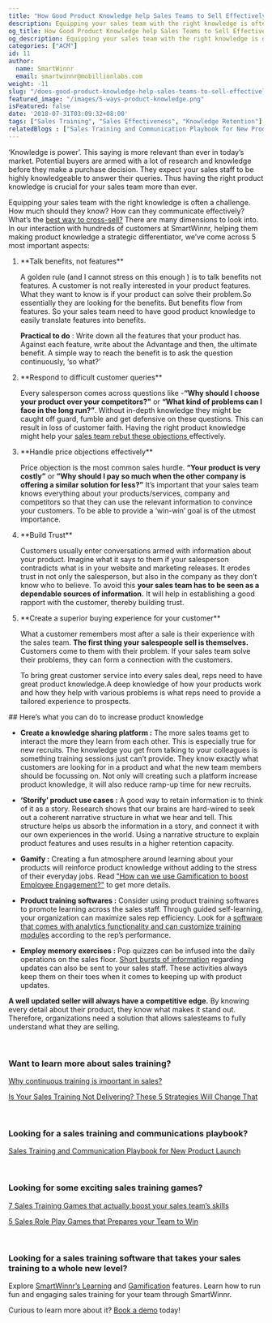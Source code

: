 ```yaml
---
title: "How Good Product Knowledge help Sales Teams to Sell Effectively"
description: Equipping your sales team with the right knowledge is often a challenge. How much should they know? How can they communicate effectively? What’s the best way to cross-sell?
og_title: How Good Product Knowledge help Sales Teams to Sell Effectively
og_description: Equipping your sales team with the right knowledge is often a challenge. How much should they know? How can they communicate effectively? What’s the best way to cross-sell?
categories: ["ACM"]
id: 11
author:
  name: SmartWinnr
  email: smartwinnr@mobillionlabs.com
weight: -11
slug: "/does-good-product-knowledge-help-sales-teams-to-sell-effectively"
featured_image: "/images/5-ways-product-knowledge.png"
isFeatured: false
date: '2018-07-31T03:09:32+08:00'
tags: ["Sales Training", "Sales Effectiveness", "Knowledge Retention"]
relatedBlogs : ["Sales Training and Communication Playbook for New Product Launch", "Why continuous training is important in sales?", "Is Your Sales Training Not Delivering? These 5 Strategies Will Change That", "Scenarios where Video Coaching is used commonly"]
---
```



‘Knowledge is power’. This saying is more relevant than ever in today’s market. Potential buyers are armed with a lot of research and knowledge before they make a purchase decision. They  expect your sales staff  to be highly knowledgeable to answer their queries.  Thus having the right product knowledge is crucial for your sales team more than ever.

Equipping your sales team with the right knowledge is often a challenge. How much should they know? How can they communicate effectively? What’s the <a href="https://smartwinnr.com/post/tips-to-drive-cross-selling/"  target="_blank">best way to cross-sell?</a> There are many dimensions to look into. In our interaction with hundreds of customers at SmartWinnr, helping them making product knowledge a strategic differentiator, we’ve come across 5 most important aspects:

<ol>
  <li class="ml-padding-top5"> **Talk benefits, not features**</li>

  A golden rule (and I cannot stress on this enough ) is to talk benefits not features. A customer is not really interested in your product features. What they want to know is if your product can solve their problem.So essentially they are looking for the benefits. But benefits flow from features. So your sales team need to have good product knowledge to easily translate features into benefits.

  <span class="underline">**Practical to do**</span> : Write down all the features that your product has. Against each feature, write about the Advantage and then, the ultimate benefit. A simple way to reach the benefit is to ask the question continuously, ‘so what?’


  <li class="ml-padding-top5"> **Respond to difficult customer queries**</li>

  Every salesperson  comes across  questions like -**“Why should I choose your product over your competitors?"** or **“What kind of problems can I face in the long run?”**.
  Without in-depth knowledge they might be caught off guard, fumble and get defensive on these questions. This can result in loss of customer faith. Having the right product knowledge might help your <a href="https://www.smartwinnr.com/post/10-effective-techniques-to-overcome-sales-objections/"  target="_blank">sales team rebut these objections </a>effectively.

  <li class="ml-padding-top5"> **Handle price objections effectively**</li>

  Price objection is the most common sales hurdle. **“Your product is very costly”** or **”Why should I pay so much when the other company is offering a similar solution for less?”**
  It’s important that your sales team knows everything about your products/services, company and competitors so that they can use the relevant information to convince your customers. To be able to provide a ‘win-win’ goal is of the utmost importance.

  <li class="ml-padding-top5"> **Build Trust**</li>

  Customers usually  enter conversations armed with information about your product. Imagine what it says to them if your salesperson contradicts  what is in your website and marketing releases. It erodes trust in not only the salesperson, but also in the company as they don’t know who to believe.
  To avoid this **your sales team has to be seen as a dependable sources of information.** It will help in establishing a good rapport with the customer, thereby building trust.

  <li class="ml-padding-top5"> **Create a superior buying experience for your customer**</li>

  What a customer remembers most after a sale is their experience with the sales team. **The first thing your salespeople sell is themselves.** Customers come to them with their problem. If your sales team solve their problems, they can form a connection with the customers.

  To bring great customer service into every sales deal, reps need to have great product knowledge.A deep knowledge of how your products work and how they help with various problems is what reps need to provide a tailored experience to prospects.
</ol>
## Here’s what you can do to increase product knowledge

* **Create a knowledge sharing platform :** The more sales teams get to interact the more they learn from each other. This is especially true for new recruits. The knowledge you get from talking to your colleagues is something training sessions just can’t provide. They know exactly what customers are looking for in a product and what the new team members should be focussing on. Not only will creating such a platform increase product knowledge, it will also reduce ramp-up time for new recruits.

* **‘Storify’ product use cases :** A good way to retain information is to think of it as a story. Research shows that our brains are hard-wired to seek out a coherent narrative structure in what we hear and tell. This structure helps us absorb the information in a story, and connect it with our own experiences in the world. Using a narrative structure to explain product features and uses results in a higher retention capacity.

* **Gamify :** Creating a fun atmosphere around learning about your products will reinforce product knowledge without adding to the stress of their everyday jobs. Read ["How can we use Gamification to boost Employee Engagement?"](https://smartwinnr.com/post/gamification-and-employee-engagement/) to get more details.

* **Product training softwares :** Consider using product training softwares to promote learning across the sales staff. Through guided self-learning, your organization can maximize  sales rep efficiency. Look for a <a href="https://www.smartwinnr.com/product/targeted-learning/"  target="_blank">software that comes with analytics functionality and can customize training modules</a> according to the rep’s performance.

* **Employ memory exercises :** Pop quizzes can be infused into the daily operations on the sales floor. <a href="https://www.smartwinnr.com/post/use-micro-learning-to-turbo-charge-your-sales-team/"  target="_blank">Short bursts of information</a> regarding updates can also be sent  to your sales staff. These activities always keep them  on their toes when it comes to keeping up with product updates.


**A well updated seller will always have a competitive edge.** By knowing every detail about their product, they know what makes it stand out. Therefore, organizations need a solution that allows salesteams to fully understand what they are selling.

<br>

### **Want to learn more about sales training?**

<a href="https://smartwinnr.com/post/why-continuous-training-is-important-in-sales/"  target="_blank">Why continuous training is important in sales?</a>

<a href="https://smartwinnr.com/post/2016/09/sales-training-not-delivering/"  target="_blank">Is Your Sales Training Not Delivering? These 5 Strategies Will Change That</a>

<br>

### **Looking for a sales training and communications playbook?**

<a href="https://smartwinnr.com/post/sales-training-and-communication-playbook-for-new-product-launch/"  target="_blank">Sales Training and Communication Playbook for New Product Launch</a>

<br>

### **Looking for some exciting sales training games?**

<a href=""  target="_blank">7 Sales Training Games that actually boost your sales team’s skills</a>

<a href=""  target="_blank">5 Sales Role Play Games that Prepares your Team to Win</a>

<br>

### **Looking for a sales training software that takes your sales training to a whole new level?**

Explore <a href="https://www.smartwinnr.com/product/targeted-learning/"  target="_blank">SmartWinnr’s Learning</a> and <a href="https://www.smartwinnr.com/product/gamification/"  target="_blank">Gamification</a> features. Learn how to run fun and engaging sales training for your team through SmartWinnr.

Curious to learn more about it? <a href="https://www.smartwinnr.com/request-demo/" class="ml-desc-text" target="_blank">Book a demo</a> today!
